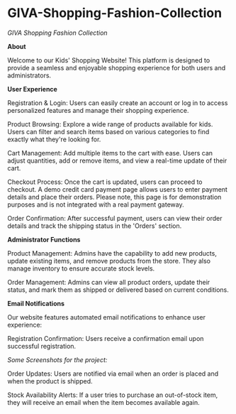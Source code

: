 # GIVA-Shopping-Fashion-Collection
*GIVA Shopping Fashion Collection*

**About**

Welcome to our Kids' Shopping Website! This platform is designed to provide a seamless and enjoyable shopping experience for both users and administrators.

**User Experience**

Registration & Login: Users can easily create an account or log in to access personalized features and manage their shopping experience.


Product Browsing: Explore a wide range of products available for kids. Users can filter and search items based on various categories to find exactly what they're looking for.


Cart Management: Add multiple items to the cart with ease. Users can adjust quantities, add or remove items, and view a real-time update of their cart.


Checkout Process: Once the cart is updated, users can proceed to checkout. A demo credit card payment page allows users to enter payment details and place their orders. Please note, this page is for demonstration purposes and is not integrated with a real payment gateway.


Order Confirmation: After successful payment, users can view their order details and track the shipping status in the 'Orders' section.


**Administrator Functions**

Product Management: Admins have the capability to add new products, update existing items, and remove products from the store. They also manage inventory to ensure accurate stock levels.


Order Management: Admins can view all product orders, update their status, and mark them as shipped or delivered based on current conditions.


**Email Notifications**

Our website features automated email notifications to enhance user experience:


Registration Confirmation: Users receive a confirmation email upon successful registration.



*Some Screenshots for the project:*



Order Updates: Users are notified via email when an order is placed and when the product is shipped.


Stock Availability Alerts: If a user tries to purchase an out-of-stock item, they will receive an email when the item becomes available again.
